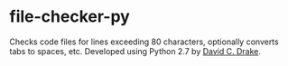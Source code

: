 # file-checker-py
Checks code files for lines exceeding 80 characters, optionally converts tabs to
spaces, etc. Developed using Python 2.7 by
[David C. Drake](https://davidcdrake.com).
